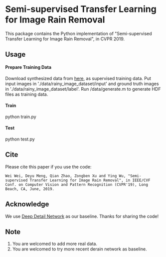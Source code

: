 # Semi-supervised Transfer Learning for Image Rain Removal

This package contains the Python implementation of "Semi-supervised Transfer Learning for Image Rain Removal", in CVPR 2019.





## Usage

#### Prepare Training Data
Download synthesized data from [here](https://github.com/jinnovation/rainy-image-dataset), as supervised training data. Put input images in './data/rainy_image_dataset/input' and ground truth images in './data/rainy_image_dataset/label'.
Run /data/generate.m to generate HDF files as training data.

#### Train
python train.py

#### Test
python test.py

## Cite
Please cite this paper if you use the code:

    Wei Wei, Deyu Meng, Qian Zhao, Zongben Xu and Ying Wu, "Semi-supervised Transfer Learning for Image Rain Removal", in IEEE/CVF Conf. on Computer Vision and Pattern Recognition (CVPR'19), Long Beach, CA, June, 2019.

## Acknowledge
We use [Deep Detail Network](https://xueyangfu.github.io/projects/cvpr2017.html) as our baseline. Thanks for sharing the code!

## Note
1. You are welcomed to add more real data.
2. You are welcomed to try more recent derain network as baseline.
